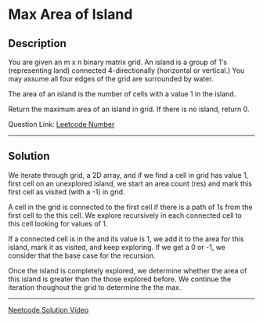 # Max Area of Island

## Description

You are given an m x n binary matrix grid. An island is a group of 1's (representing land) connected 4-directionally (horizontal or vertical.) You may assume all four edges of the grid are surrounded by water.

The area of an island is the number of cells with a value 1 in the island.

Return the maximum area of an island in grid. If there is no island, return 0.


Question Link: [Leetcode Number](https://leetcode.com/problems/max-area-of-island/description/)

---
## Solution

We iterate through grid, a 2D array, and if we find a cell in grid has value 1, first cell on an unexplored island, we start an area count (res) and mark this first cell as visited (with a -1) in grid.

A cell in the grid is connected to the first cell if there is a path of 1s from the first cell to the this cell. We explore recursively in each connected cell to this cell looking for values of 1.

If a connected cell is in the and its value is 1, we add it to the area for this island, mark it as visited, and keep exploring. If we get a 0 or -1, we consider that the base case for the recursion.

Once the island is completely explored, we determine whether the area of this island is greater than the those explored before. We continue the iteration thoughout the grid to determine the the max.

---

[Neetcode Solution Video](https://youtu.be/iJGr1OtmH0c)